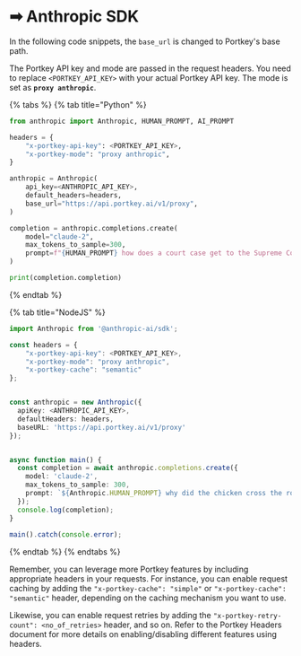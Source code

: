 # ➡ Anthropic SDK

In the following code snippets, the `base_url` is changed to Portkey's base path.

The Portkey API key and mode are passed in the request headers. You need to replace `<PORTKEY_API_KEY>` with your actual Portkey API key. The mode is set as **`proxy anthropic`**.

{% tabs %}
{% tab title="Python" %}
```python
from anthropic import Anthropic, HUMAN_PROMPT, AI_PROMPT

headers = {
    "x-portkey-api-key": <PORTKEY_API_KEY>,
    "x-portkey-mode": "proxy anthropic",
}

anthropic = Anthropic(
    api_key=<ANTHROPIC_API_KEY>,
    default_headers=headers,
    base_url="https://api.portkey.ai/v1/proxy",
)

completion = anthropic.completions.create(
    model="claude-2",
    max_tokens_to_sample=300,
    prompt=f"{HUMAN_PROMPT} how does a court case get to the Supreme Court? {AI_PROMPT}",
)

print(completion.completion)
```
{% endtab %}

{% tab title="NodeJS" %}
```typescript
import Anthropic from '@anthropic-ai/sdk';

const headers = {
    "x-portkey-api-key": <PORTKEY_API_KEY>,
    "x-portkey-mode": "proxy anthropic",
    "x-portkey-cache": "semantic"
};


const anthropic = new Anthropic({
  apiKey: <ANTHROPIC_API_KEY>,
  defaultHeaders: headers,
  baseURL: 'https://api.portkey.ai/v1/proxy'
});


async function main() {
  const completion = await anthropic.completions.create({
    model: 'claude-2',
    max_tokens_to_sample: 300,
    prompt: `${Anthropic.HUMAN_PROMPT} why did the chicken cross the road? ${Anthropic.AI_PROMPT}`,
  });
  console.log(completion);    
}
  
main().catch(console.error);  
```
{% endtab %}
{% endtabs %}

Remember, you can leverage more Portkey features by including appropriate headers in your requests. For instance, you can enable request caching by adding the `"x-portkey-cache": "simple"` or `"x-portkey-cache": "semantic"` header, depending on the caching mechanism you want to use.

Likewise, you can enable request retries by adding the `"x-portkey-retry-count": <no_of_retries>` header, and so on. Refer to the Portkey Headers document for more details on enabling/disabling different features using headers.
